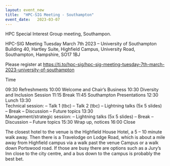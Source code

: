 ```yaml
---
layout: event_new
title:  "HPC-SIG Meeting - Southampton"
event_date:   2023-03-07
---
```


HPC Special Interest Group meeting, Southampon.

HPC-SIG Meeting Tuesday March 7th 2023 – University of Southampton
Building 40, Hartley Suite, Highfield Campus, University Road, Southampton, Hampshire, SO17 1BJ

Please register at https://ti.to/hpc-sig/hpc-sig-meeting-tuesday-7th-march-2023-university-of-southampton

Time	
 
09:30	Refreshments
10:00	Welcome and Chair’s Business
10:30	Diversity and Inclusion Session
11:15	Break
11:45	Southampton Presentations
12:30	Lunch
13:30	
Technical session:
 – Talk 1 (tbc)
 – Talk 2 (tbc)
 – Lightning talks (5x 5 slides)
 – Break
 – Discussion
 – Future topics
13:30	
Management/strategic session:
 – Lightning talks (5x 5 slides)
 – Break
 – Discussion
 – Future topics
15:30	Wrap up, notices
16:00	Close
 

The closest hotel to the venue is the Highfield House Hotel, a 5 – 10 minute walk away. Then there is a Travelodge on Lodge Road, which is about a mile away from Highfield campus via a walk past the  venue Campus or a walk down Portswood road. If those are busy there are options such as a Jury’s Inn close to the city centre, and a bus down to the campus is probably the best bet.
